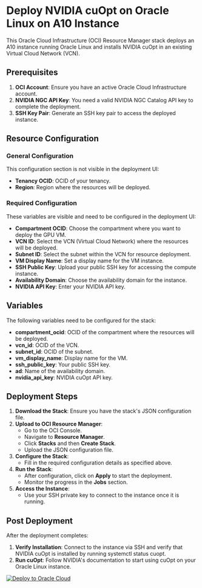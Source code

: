 # Deploy NVIDIA cuOpt on Oracle Linux on A10 Instance

This Oracle Cloud Infrastructure (OCI) Resource Manager stack deploys an A10 instance running Oracle Linux and installs NVIDIA cuOpt in an existing Virtual Cloud Network (VCN).

## Prerequisites

1. **OCI Account**: Ensure you have an active Oracle Cloud Infrastructure account.
2. **NVIDIA NGC API Key**: You need a valid NVIDIA NGC Catalog API key to complete the deployment.
3. **SSH Key Pair**: Generate an SSH key pair to access the deployed instance.

## Resource Configuration

### General Configuration

This configuration section is not visible in the deployment UI:

- **Tenancy OCID**: OCID of your tenancy.
- **Region**: Region where the resources will be deployed.

### Required Configuration

These variables are visible and need to be configured in the deployment UI:

- **Compartment OCID**: Choose the compartment where you want to deploy the GPU VM.
- **VCN ID**: Select the VCN (Virtual Cloud Network) where the resources will be deployed.
- **Subnet ID**: Select the subnet within the VCN for resource deployment.
- **VM Display Name**: Set a display name for the VM instance.
- **SSH Public Key**: Upload your public SSH key for accessing the compute instance.
- **Availability Domain**: Choose the availability domain for the instance.
- **NVIDIA API Key**: Enter your NVIDIA API key.

## Variables

The following variables need to be configured for the stack:

- **compartment_ocid**: OCID of the compartment where the resources will be deployed.
- **vcn_id**: OCID of the VCN.
- **subnet_id**: OCID of the subnet.
- **vm_display_name**: Display name for the VM.
- **ssh_public_key**: Your public SSH key.
- **ad**: Name of the availability domain.
- **nvidia_api_key**: NVIDIA cuOpt API key.

## Deployment Steps

1. **Download the Stack**: Ensure you have the stack's JSON configuration file.
2. **Upload to OCI Resource Manager**:
    - Go to the OCI Console.
    - Navigate to **Resource Manager**.
    - Click **Stacks** and then **Create Stack**.
    - Upload the JSON configuration file.
3. **Configure the Stack**:
    - Fill in the required configuration details as specified above.
4. **Run the Stack**:
    - After configuration, click on **Apply** to start the deployment.
    - Monitor the progress in the **Jobs** section.
5. **Access the Instance**:
    - Use your SSH private key to connect to the instance once it is running.

## Post Deployment

After the deployment completes:

1. **Verify Installation**: Connect to the instance via SSH and verify that NVIDIA cuOpt is installed by running systemctl status cuopt.
2. **Run cuOpt**: Follow NVIDIA's documentation to start using cuOpt on your Oracle Linux instance.



[![Deploy to Oracle Cloud](https://oci-resourcemanager-plugin.plugins.oci.oraclecloud.com/latest/deploy-to-oracle-cloud.svg)](https://cloud.oracle.com/resourcemanager/stacks/create?zipUrl=https://github.com/guidin360/nvidia-cuopt-a10/archive/refs/heads/main.zip)
